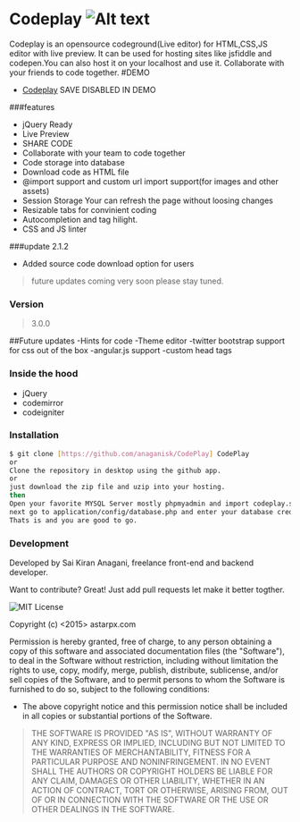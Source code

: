 # Codeplay ![Alt text](https://img.shields.io/badge/version-3.0.0-red.svg)
Codeplay is an opensource codeground(Live editor) for HTML,CSS,JS editor with live preview.
It can be used for hosting sites like jsfiddle and codepen.You can also host it on your localhost and use it. Collaborate with your friends to code together.
#DEMO
  - [Codeplay](https://astarpx.com/projects/codeplay) SAVE DISABLED IN DEMO

###features
  - jQuery Ready 
  - Live Preview
  - SHARE CODE
  - Collaborate with your team to code together
  - Code storage into database
  - Download code as HTML file
  - @import support and custom url import support(for images and other assets)
  - Session Storage Your can refresh the page without loosing changes
  - Resizable tabs for convinient coding
  - Autocompletion and tag hilight.
  - CSS and JS linter
  
###update 2.1.2
  - Added source code download option for users

>future updates coming very soon please stay tuned.

### Version
>3.0.0

##Future updates
        -Hints for code
        -Theme editor
        -twitter bootstrap support for css out of the box
        -angular.js support
        -custom head tags
    
### Inside the hood

* jQuery
* codemirror
* codeigniter

### Installation

```sh
$ git clone [https://github.com/anaganisk/CodePlay] CodePlay
or
Clone the repository in desktop using the github app.
or
just download the zip file and uzip into your hosting.
then
Open your favorite MYSQL Server mostly phpmyadmin and import codeplay.sql file
next go to application/config/database.php and enter your database credentials
Thats is and you are good to go.
```

### Development
Developed by Sai Kiran Anagani, freelance front-end and backend developer.

Want to contribute? Great!
Just add pull requests let make it better togther.

![MIT License](https://img.shields.io/github/license/mashape/apistatus.svg)

Copyright (c) <2015> astarpx.com

Permission is hereby granted, free of charge, to any person obtaining a copy
of this software and associated documentation files (the "Software"), to deal
in the Software without restriction, including without limitation the rights
to use, copy, modify, merge, publish, distribute, sublicense, and/or sell
copies of the Software, and to permit persons to whom the Software is
furnished to do so, subject to the following conditions:

 - The above copyright notice and this permission notice shall be included in
all copies or substantial portions of the Software.

>THE SOFTWARE IS PROVIDED "AS IS", WITHOUT WARRANTY OF ANY KIND, EXPRESS OR
IMPLIED, INCLUDING BUT NOT LIMITED TO THE WARRANTIES OF MERCHANTABILITY,
FITNESS FOR A PARTICULAR PURPOSE AND NONINFRINGEMENT. IN NO EVENT SHALL THE
AUTHORS OR COPYRIGHT HOLDERS BE LIABLE FOR ANY CLAIM, DAMAGES OR OTHER
LIABILITY, WHETHER IN AN ACTION OF CONTRACT, TORT OR OTHERWISE, ARISING FROM,
OUT OF OR IN CONNECTION WITH THE SOFTWARE OR THE USE OR OTHER DEALINGS IN
THE SOFTWARE.
